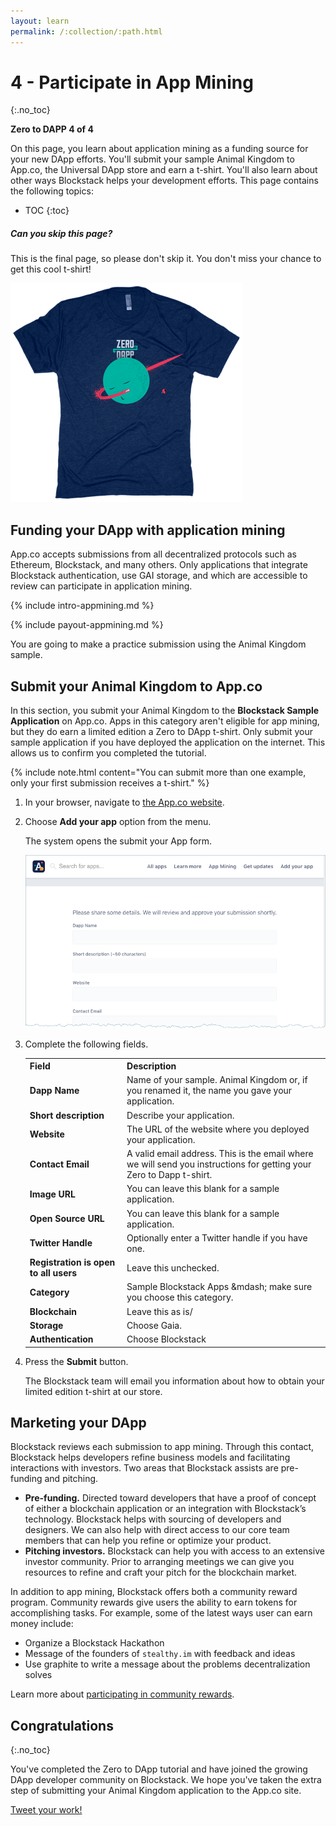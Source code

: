 ```yaml
---
layout: learn
permalink: /:collection/:path.html
---
```

# 4 - Participate in App Mining
{:.no_toc}

 **Zero to DAPP 4 of 4**

On this page, you learn about application mining as a funding source for your
new DApp efforts. You'll submit your sample Animal Kingdom to App.co, the
Universal DApp store and earn a t-shirt. You'll also learn about other ways
Blockstack helps your development efforts. This page contains the following topics:

* TOC
{:toc}


<div class="uk-card uk-card-default uk-card-body">
<h5>Can you skip this page?</h5>
<p>This is the final page, so please don't skip it. You don't miss your chance to get this cool t-shirt!
</p>
<p><img class="uk-align-center" src="images/tshirt-blank.png" alt=""></p>
</div>


## Funding your DApp with application mining

App.co accepts submissions from all decentralized protocols such as Ethereum,
Blockstack, and many others. Only applications that integrate Blockstack
authentication, use GAI storage, and which are accessible to review can
participate in application mining.

{% include intro-appmining.md %}


{% include payout-appmining.md %}

You are going to make a practice submission using the Animal Kingdom sample.


## Submit your Animal Kingdom to App.co

In this section, you submit your Animal Kingdom to the **Blockstack Sample
Application** on App.co. Apps in this category aren't eligible for app mining,
but they do earn a limited edition a Zero to DApp t-shirt. Only submit your
sample application if you have deployed the application on the internet. This
allows us to confirm you completed the tutorial.

{% include note.html content="You can submit more
than one example, only your first submission receives a t-shirt." %}

1. In your browser, navigate to <a href="https://app.co/" target="\_blank">the App.co website</a>.
2. Choose **Add your app** option from the menu.

   The system opens the submit your App form.

   <img src="images/submit-app.png" alt="">

3. Complete the following fields.

    <table class="uk-table uk-table-small">
      <tr>
        <th><strong>Field</strong></th>
        <th>Description</th>
      </tr>
      <tr>
        <td><strong>Dapp Name</strong></td>
        <td>Name of your sample. Animal Kingdom or, if you renamed it, the name you gave your application.</td>
      </tr>
      <tr>
        <td><strong>Short description</strong></td>
        <td>Describe your application.&nbsp;&nbsp;</td>
      </tr>
      <tr>
        <td><strong>Website</strong></td>
        <td>The URL of the website where you deployed your application.&nbsp;&nbsp;</td>
      </tr>
      <tr>
        <td><strong>Contact Email</strong></td>
        <td>A valid email address. This is the email where we will send you instructions for getting your Zero to Dapp t-shirt.</td>
      </tr>
      <tr>
        <td><strong>Image URL</strong></td>
        <td>You can leave this blank for a sample application.</td>
      </tr>
      <tr>
        <td><strong>Open Source URL</strong></td>
        <td>You can leave this blank for a sample application.&nbsp;&nbsp;</td>
      </tr>
      <tr>
        <td><strong>Twitter Handle</strong></td>
        <td>Optionally enter a Twitter handle if you have one.</td>
      </tr>
      <tr>
        <td><strong>Registration is open to all users</strong></td>
        <td>Leave this unchecked.</td>
      </tr>
      <tr>
        <td><strong>Category</strong></td>
        <td>Sample Blockstack Apps &amp;mdash; make sure you choose this category.</td>
      </tr>
      <tr>
        <td><strong>Blockchain</strong></td>
        <td>Leave this as is/</td>
      </tr>
      <tr>
        <td><strong>Storage</strong></td>
        <td>Choose Gaia.</td>
      </tr>
      <tr>
        <td><strong>Authentication</strong></td>
        <td>Choose Blockstack</td>
      </tr>
    </table>    

4. Press the **Submit** button.

   The Blockstack team will email you information about how to obtain your
   limited edition t-shirt at our store.


## Marketing your DApp

Blockstack reviews each submission to app mining. Through this contact, Blockstack helps
developers refine business models and facilitating interactions with investors.
Two areas that Blockstack assists are pre-funding and pitching.

* **Pre-funding.** Directed toward developers that have a proof of concept of either a blockchain application or an integration  with Blockstack’s technology. Blockstack helps with sourcing of developers and designers. We can also help with direct access to our core team members that can help you refine or optimize your product.
* **Pitching investors.**  Blockstack can help you with access to an extensive investor community. Prior to arranging meetings we can give you resources to refine and craft your pitch for the blockchain market.

In addition to app mining, Blockstack offers both a community reward program.
Community rewards give users the ability to earn tokens for accomplishing tasks.
For example, some of the latest ways user can earn money include:

- Organize a Blockstack Hackathon
- Message of the founders of `stealthy.im` with feedback and ideas
- Use graphite to write a message about the problems decentralization solves

Learn more about <a href="https://blockstack.org/blog/blockstack-community-rewards-program/" target="\_blank">participating in community rewards</a>.

## Congratulations
{:.no_toc}

You've completed the Zero to DApp tutorial and have joined the growing
DApp developer community on Blockstack. We hope you've taken the extra
step of submitting your Animal Kingdom application to the App.co site.

<a href="https://twitter.com/share?ref_src=twsrc%5Etfw"
class="twitter-share-button" data-size="large" data-text="I'm the ruler of my Animal Kingdom. Just submitted my Blockstack sample DApp to App.co @TheDappStore! Dapp on people." data-hashtags="blockstack,
blockchain, blockchainnopain, blockchainnopainblockstack"
data-show-count="true">Tweet your work!</a><script async
src="https://platform.twitter.com/widgets.js" charset="utf-8"></script>
